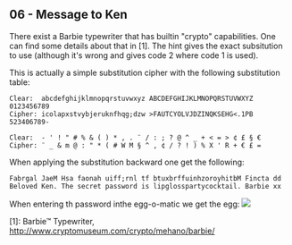 06 - Message to Ken
-------------------
There exist a Barbie typewriter that has builtin "crypto" capabilities. One can find some details about that in [1]. The hint gives the exact subsitution to use (although it's wrong and gives code 2 where code 1 is used).

This is actually a simple substitution cipher with the following substitution table:
```
Clear:  abcdefghijklmnopqrstuvwxyz ABCDEFGHIJKLMNOPQRSTUVWXYZ 0123456789
Cipher: icolapxstvybjeruknfhqg;dzw >FAUTCYOLVJDZINQKSEHG<.1PB 523406789-

Clear:  - ' ! " # % & ( ) * , . ¨ / : ; ? @ ^ _ + < = > ¢ £ § €
Cipher: ¨ _ & m @ : " * ( # W M § ^ , ¢ / ? ! ) % X ' R + € £ =
```

When applying the substitution backward one get the following:
```
Fabrgal JaeM Hsa faonah uiff;rnl tf btuxbrffuinhzoroyhitbM Fincta dd
Beloved Ken. The secret password is lipglosspartycocktail. Barbie xx
```

When entering th password inthe egg-o-matic we get the egg:
![](./06/egg06.png)

\[1\]: Barbie™ Typewriter, <http://www.cryptomuseum.com/crypto/mehano/barbie/>
